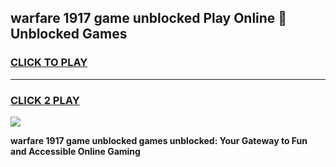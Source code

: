 
## warfare 1917 game unblocked Play Online 👋 Unblocked Games
<h3>
<a href="https://premium.freeplayer.one?title=warfare_1917_game_unblocked&ref=19F">CLICK TO PLAY</a></h3>
<hr>

<h3>
<a href="https://premium.freeplayer.one?title=warfare_1917_game_unblocked&ref=19F">CLICK 2 PLAY</a>
  
</h3>

<a href="https://premium.freeplayer.one?title=warfare_1917_game_unblocked&ref=19F"><img src="https://clearcache.store/games.png"></a>


**warfare 1917 game unblocked games unblocked: Your Gateway to Fun and Accessible Online Gaming**
